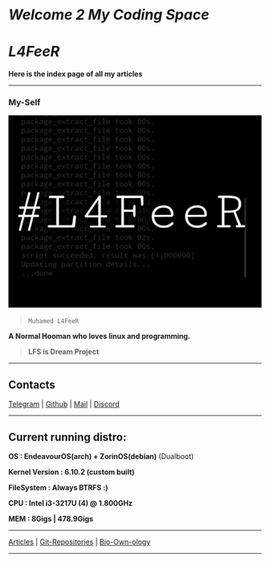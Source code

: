 # ***Welcome 2 My Coding Space***

#         *L4FeeR*

**Here is the index page of all my articles**

* * *

### **My-Self**

![L4FeeR](assets/l4feer.png)

  > `Muhamed L4FeeR`

**A Normal Hooman who loves linux and programming.**

 > **LFS is Dream Project** 

*  * *
## **Contacts**

[Telegram](https://t.me/l4feer) | [Github](https://github.com/l4feer) | [Mail](https://gmail.com/muhamedlafeer837@gmail.com) | [Discord](https://discord.me/l4feer0429)

* * *

## **Current running distro:**

**OS			: EndeavourOS(arch) + ZorinOS(debian)**  (Dualboot)

**Kernel Version	: 6.10.2 (custom built)**

**FileSystem		: Always BTRFS :)**

**CPU			: Intel i3-3217U (4) @ 1.800GHz**

**MEM			: 8Gigs | 478.9Gigs**

-----------------------------------------------------------------------------

[Articles](/articles.md) | [Git-Repositories](https://github.com/L4FeeR?tab=repositories) | [Bio-Own-ology](/bio.md)

-----------------------------------------------------------------------------
